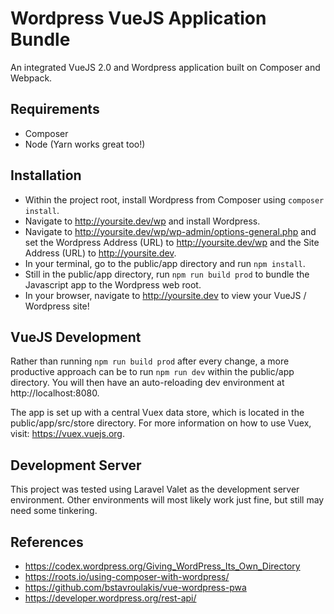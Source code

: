 # Wordpress VueJS Application Bundle

An integrated VueJS 2.0 and Wordpress application built on Composer and Webpack.

## Requirements
- Composer
- Node (Yarn works great too!)

## Installation
- Within the project root, install Wordpress from Composer using `composer install`.
- Navigate to http://yoursite.dev/wp and install Wordpress.
- Navigate to http://yoursite.dev/wp/wp-admin/options-general.php and set the Wordpress Address (URL) to http://yoursite.dev/wp and the Site Address (URL) to http://yoursite.dev.
- In your terminal, go to the public/app directory and run `npm install`.
- Still in the public/app directory, run `npm run build prod` to bundle the Javascript app to the Wordpress web root.
- In your browser, navigate to http://yoursite.dev to view your VueJS / Wordpress site!

## VueJS Development
Rather than running `npm run build prod` after every change, a more productive approach can be to run `npm run dev` within the public/app directory. You will then have an auto-reloading dev environment at http://localhost:8080.

The app is set up with a central Vuex data store, which is located in the public/app/src/store directory. For more information on how to use Vuex, visit: https://vuex.vuejs.org.

## Development Server
This project was tested using Laravel Valet as the development server environment. Other environments will most likely work just fine, but still may need some tinkering.

## References
- https://codex.wordpress.org/Giving_WordPress_Its_Own_Directory
- https://roots.io/using-composer-with-wordpress/
- https://github.com/bstavroulakis/vue-wordpress-pwa
- https://developer.wordpress.org/rest-api/